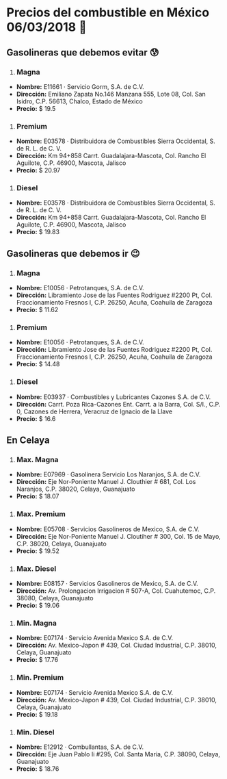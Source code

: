 # Precios del combustible en México 06/03/2018 :car:

## Gasolineras que debemos evitar :cold_sweat:
1. ### Magna
  * **Nombre:** E11661 · Servicio Gorm, S.A. de C.V.
  * **Dirección:** Emiliano Zapata No.146 Manzana 555, Lote 08, Col. San Isidro, C.P. 56613, Chalco, Estado de México
  * **Precio:** $ 19.5

1. ### Premium
  * **Nombre:** E03578 · Distribuidora de Combustibles Sierra Occidental, S. de R. L. de C. V.
  * **Dirección:** Km 94+858 Carrt. Guadalajara-Mascota, Col. Rancho El Aguilote, C.P. 46900, Mascota, Jalisco
  * **Precio:** $ 20.97

1. ### Diesel
  * **Nombre:** E03578 · Distribuidora de Combustibles Sierra Occidental, S. de R. L. de C. V.
  * **Dirección:** Km 94+858 Carrt. Guadalajara-Mascota, Col. Rancho El Aguilote, C.P. 46900, Mascota, Jalisco
  * **Precio:** $ 19.83


## Gasolineras que debemos ir :wink:
1. ### Magna
  * **Nombre:** E10056 · Petrotanques, S.A. de C.V.
  * **Dirección:** Libramiento Jose de las Fuentes Rodriguez #2200 Pt, Col. Fraccionamiento Fresnos I, C.P. 26250, Acuña, Coahuila de Zaragoza
  * **Precio:** $ 11.62

1. ### Premium
  * **Nombre:** E10056 · Petrotanques, S.A. de C.V.
  * **Dirección:** Libramiento Jose de las Fuentes Rodriguez #2200 Pt, Col. Fraccionamiento Fresnos I, C.P. 26250, Acuña, Coahuila de Zaragoza
  * **Precio:** $ 14.48

1. ### Diesel
  * **Nombre:** E03937 · Combustibles y Lubricantes Cazones S.A. de C.V.
  * **Dirección:** Carrt. Poza Rica-Cazones Ent. Carrt. a la Barra, Col. S/I., C.P. 0, Cazones de Herrera, Veracruz de Ignacio de la Llave
  * **Precio:** $ 16.6


## En Celaya
1. ### Max. Magna
  * **Nombre:** E07969 · Gasolinera Servicio Los Naranjos, S.A. de C.V.
  * **Dirección:** Eje Nor-Poniente Manuel J. Clouthier # 681, Col. Los Naranjos, C.P. 38020, Celaya, Guanajuato
  * **Precio:** $ 18.07

1. ### Max. Premium
  * **Nombre:** E05708 · Servicios Gasolineros de Mexico, S.A. de C.V.
  * **Dirección:** Eje Nor-Poniente Manuel J. Cloutiher # 300, Col. 15 de Mayo, C.P. 38020, Celaya, Guanajuato
  * **Precio:** $ 19.52

1. ### Max. Diesel
  * **Nombre:** E08157 · Servicios Gasolineros de Mexico, S.A. de C.V.
  * **Dirección:** Av. Prolongacion Irrigacion # 507-A, Col. Cuahutemoc, C.P. 38080, Celaya, Guanajuato
  * **Precio:** $ 19.06

1. ### Min. Magna
  * **Nombre:** E07174 · Servicio Avenida Mexico S.A. de C.V.
  * **Dirección:** Av. Mexico-Japon # 439, Col. Ciudad Industrial, C.P. 38010, Celaya, Guanajuato
  * **Precio:** $ 17.76

1. ### Min. Premium
  * **Nombre:** E07174 · Servicio Avenida Mexico S.A. de C.V.
  * **Dirección:** Av. Mexico-Japon # 439, Col. Ciudad Industrial, C.P. 38010, Celaya, Guanajuato
  * **Precio:** $ 19.18

1. ### Min. Diesel
  * **Nombre:** E12912 · Combullantas, S.A. de C.V.
  * **Dirección:** Eje Juan Pablo Ii #295, Col. Santa Maria, C.P. 38090, Celaya, Guanajuato
  * **Precio:** $ 18.76
